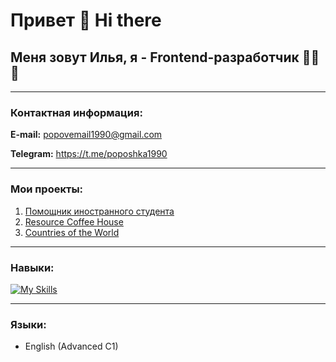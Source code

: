# Привет 👋 Hi there
## Меня зовут Илья, я - Frontend-разработчик 👨‍💻🌐

***

### Контактная информация:
**E-mail:** popovemail1990@gmail.com

**Telegram:** https://t.me/poposhka1990

***

### Мои проекты:
1. [Помощник иностранного студента](https://poposhka1990.github.io/international-student-assistant-js/)
2. [Resource Coffee House](https://rolling-scopes-school.github.io/poposhka1990-JSFE2023Q4/)
3. [Countries of the World](https://poposhka1990.github.io/4p22-final-project-ilya-popov/)

***

### Навыки:
[![My Skills](https://skillicons.dev/icons?i=html,css,javascript,react,figma,git)](https://skillicons.dev)

***

### Языки:
* English (Advanced C1)
